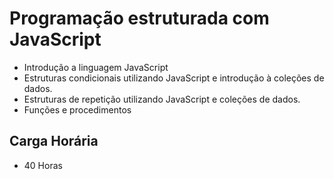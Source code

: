 # Programação estruturada com JavaScript



- Introdução a linguagem JavaScript
- Estruturas condicionais utilizando JavaScript e introdução à coleções de dados.
- Estruturas de repetição utilizando JavaScript e coleções de dados.
- Funções e procedimentos



## Carga Horária

- 40 Horas
